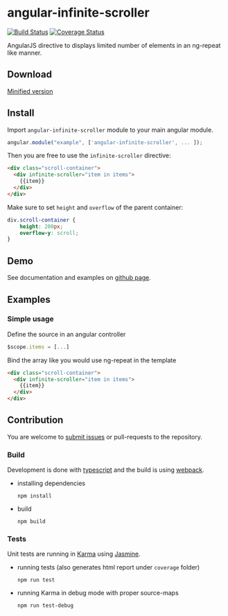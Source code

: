# angular-infinite-scroller

[![Build Status](https://travis-ci.org/kuzditomi/angular-infinite-scroller.svg?branch=master)](https://travis-ci.org/kuzditomi/angular-infinite-scroller)
[![Coverage Status](https://coveralls.io/repos/github/kuzditomi/angular-infinite-scroller/badge.svg)](https://coveralls.io/github/kuzditomi/angular-infinite-scroller)

AngularJS directive to displays limited number of elements in an ng-repeat like manner.

## Download
[Minified version](https://raw.githubusercontent.com/kuzditomi/angular-infinite-scroller/master/dist/angular-infinite-scroller.min.js)

## Install

Import `angular-infinite-scroller` module to your main angular module.

```javascript
angular.module("example", ['angular-infinite-scroller', ... ]);
```

Then you are free to use the `infinite-scroller` directive:

```html
<div class="scroll-container">
  <div infinite-scroller="item in items">
    {{item}}
  </div>
</div>
```

Make sure to set `height` and `overflow` of the parent container: 

```css
div.scroll-container {
    height: 200px;
    overflow-y: scroll;
}
```

## Demo

See documentation and examples on [github page](https://kuzditomi.github.io/angular-infinite-scroller/).

## Examples

### Simple usage
Define the source in an angular controller
```javascript
$scope.items = [...]
```

Bind the array like you would use ng-repeat in the template
```html
<div class="scroll-container">
  <div infinite-scroller="item in items">
    {{item}}
  </div>
</div>
```

## Contribution
You are welcome to [submit issues](https://github.com/kuzditomi/angular-infinite-scroller/issues/new) or pull-requests to the repository.

### Build
Development is done with [typescript](https://www.typescriptlang.org/) and the build is using [webpack](https://webpack.js.org/).

- installing dependencies
  ```
  npm install
  ```
- build
  ```
  npm build
  ```

### Tests
Unit tests are running in [Karma](https://karma-runner.github.io) using [Jasmine](https://jasmine.github.io/).

- running tests (also generates html report under `coverage` folder)
  ```
  npm run test
  ```
 

- running Karma in debug mode with proper source-maps
  ```
  npm run test-debug
  ```

